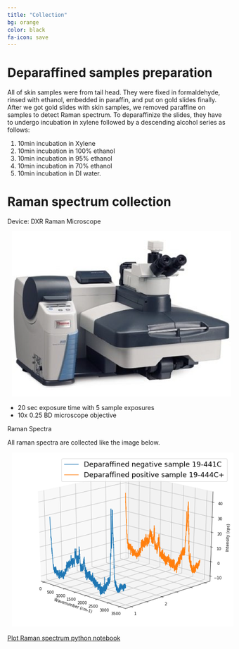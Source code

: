 ```yaml
---
title: "Collection"
bg: orange
color: black
fa-icon: save
---
```


# Deparaffined samples preparation
All of skin samples were from tail head. They were fixed in formaldehyde, rinsed with ethanol, embedded in paraffin, and put on gold slides finally. After we got gold slides with skin samples, we removed paraffine on samples to detect Raman spectrum. 
To deparaffinize the slides, they have to undergo incubation in xylene followed by a descending alcohol series as follows: 
1. 10min incubation in Xylene
2. 10min incubation in 100% ethanol
3. 10min incubation in 95% ethanol
4. 10min incubation in 70% ethanol
5. 10min incubation in DI water. 

# Raman spectrum collection 
Device: DXR Raman Microscope 

<img src="img/Device.png" alt="Device" title="Device" style="padding:0 10px;" />

* 20 sec exposure time with 5 sample exposures
* 10x 0.25 BD microscope objective

Raman Spectra

All raman spectra are collected like the image below.

<img src="img/Spectra.png" alt="Spectra" title="Spectra" style="padding:0 10px;" />

[Plot Raman spectrum python notebook](https://nbviewer.jupyter.org/github/juliachu216/516-Project-Analysis/blob/master/analysis/PlotRamanSpectrum.ipynb)

